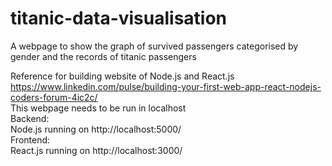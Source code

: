 # titanic-data-visualisation
A webpage to show the graph of survived passengers categorised by gender and the records of titanic passengers

Reference for building website of Node.js and React.js
<br>
https://www.linkedin.com/pulse/building-your-first-web-app-react-nodejs-coders-forum-4ic2c/
<br>
This webpage needs to be run in localhost
<br>
Backend:
<br>
Node.js running on http://localhost:5000/
<br>
Frontend:
<br>
React.js running on http://localhost:3000/
